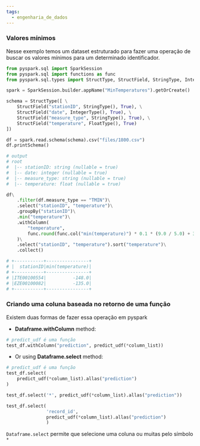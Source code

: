 ```yaml
---
tags:
  - engenharia_de_dados
---
```

### Valores mínimos

Nesse exemplo temos um dataset estruturado para fazer uma operação de buscar os valores mínimos para um determinado identificador.

```python
from pyspark.sql import SparkSession
from pyspark.sql import functions as func
from pyspark.sql.types import StructType, StructField, StringType, IntegerType, FloatType

spark = SparkSession.builder.appName("MinTemperatures").getOrCreate()

schema = StructType([ \
	StructField("stationID", StringType(), True), \
	StructField("date", IntegerType(), True), \
	StructField("measure_type", StringType(), True), \
	StructField("temperature", FloatType(), True)
])

df = spark.read.schema(schema).csv("files/1800.csv")
df.printSchema()

# output
# root
#  |-- stationID: string (nullable = true)
#  |-- date: integer (nullable = true)
#  |-- measure_type: string (nullable = true)
#  |-- temperature: float (nullable = true)

df\
	.filter(df.measure_type == "TMIN")\
	.select("stationID", "temperature")\
	.groupBy("stationID")\
	.min("temperature")\
	.withColumn(
		"temperature",
		func.round(func.col("min(temperature)") * 0.1 * (9.0 / 5.0) + 32.0, 2) # conversão de temperatura
	)\
	.select("stationID", "temperature").sort("temperature")\
	.collect()

# +-----------+----------------+
# |  stationID|min(temperature)|
# +-----------+----------------+
# |ITE00100554|          -148.0|
# |EZE00100082|          -135.0|
# +-----------+----------------+
```

### Criando uma coluna baseada no retorno de uma função

Existem duas formas de fazer essa operação em pyspark

- **Dataframe.withColumn** method:
 
```python
# predict_udf é uma função
test_df.withColumn("prediction", predict_udf(*column_list))
```

- Or using **Dataframe.select** method:
    
```python
# predict_udf é uma função
test_df.select(
	predict_udf(*column_list).allas("prediction")
)

test_df.select('*', predict_udf(*column_list).allas("prediction"))

test_df.select(
			   'record_id', 
			   predict_udf(*column_list).allas("prediction")
			   )
```

`Dataframe.select` permite que selecione uma coluna ou muitas pelo símbolo `*`
